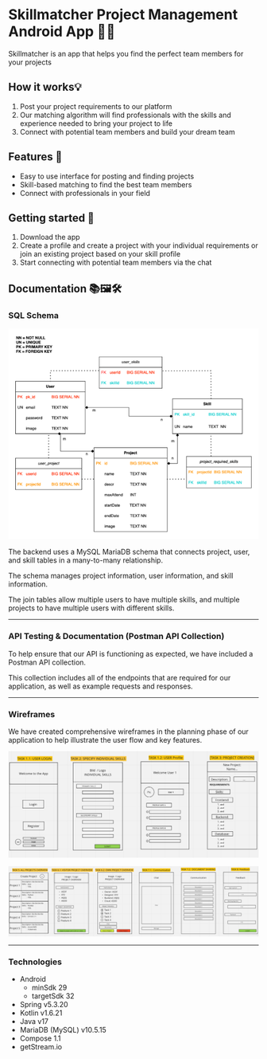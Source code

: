 # Skillmatcher Project Management Android App 💼📱

Skillmatcher is an app that helps you find the perfect team members for your projects

## How it works💡
1. Post your project requirements to our platform
2. Our matching algorithm will find professionals with the skills and experience needed to bring your project to life
3. Connect with potential team members and build your dream team

## Features 🌟
* Easy to use interface for posting and finding projects
* Skill-based matching to find the best team members
* Connect with professionals in your field

## Getting started 🚀
1. Download the app
2. Create a profile and create a project with your individual requirements or join an existing project based on your skill profile
3. Start connecting with potential team members via the chat 


## Documentation 📚🖼🛠

### SQL Schema 
![SQL Schema](/docs/skillmatcher-datascheme.png)

The backend uses a MySQL MariaDB schema that connects project, user, and skill tables in a many-to-many relationship.

The schema manages project information, user information, and skill information. 

The join tables allow multiple users to have multiple skills, and multiple projects to have multiple users with different skills.

---
### API Testing & Documentation (Postman API Collection)
To help ensure that our API is functioning as expected, we have included a Postman API collection. 

This collection includes all of the endpoints that are required for our application, as well as example requests and responses. 

---
### Wireframes
We have created comprehensive wireframes in the planning phase of our application to help illustrate the user flow and key features.

![Wireframes 1](/docs/wireframes1.png)

![Wireframes 2](/docs/wireframes2.png)

---
### Technologies 
-	Android
    -   minSdk 29
    -   targetSdk 32 
-	Spring v5.3.20
-	Kotlin v1.6.21
-   Java v17 
-   MariaDB (MySQL) v10.5.15
- Compose 1.1
- getStream.io

